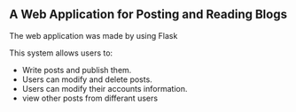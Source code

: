 ## A Web Application for Posting and Reading Blogs ##
<p>The web application was made by using Flask</p>
<p>This system allows users to:</p> 
<ul>
  <li> Write posts and publish them.</li>
  <li> Users can modify and delete posts.</li>
  <li> Users can modify their accounts information.</li>
  <li> view other posts from differant users</li>
</ul>
